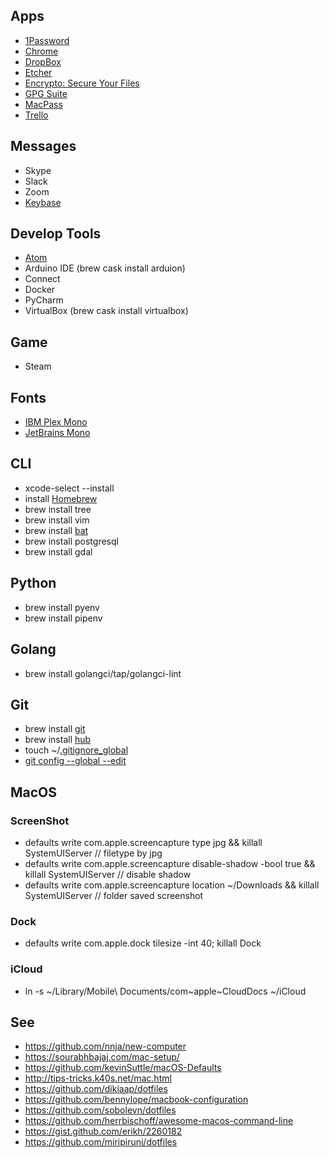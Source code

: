 ## Apps
- [1Password](https://1password.com/)
- [Chrome](https://www.google.com/chrome/)
- [DropBox](https://www.dropbox.com/)
- [Etcher](https://www.balena.io/etcher/)
- [Encrypto: Secure Your Files](https://macpaw.com/encrypto)
- [GPG Suite](https://gpgtools.org/)
- [MacPass](https://macpassapp.org/)
- [Trello](https://trello.com/en/platforms)

## Messages
- Skype
- Slack
- Zoom
- [Keybase](https://keybase.io/sgaynetdinov)

## Develop Tools
- [Atom](https://atom.io/)
- Arduino IDE (brew cask install arduion)
- Connect
- Docker
- PyCharm
- VirtualBox (brew cask install virtualbox)

## Game
- Steam

## Fonts
- [IBM Plex Mono](https://github.com/IBM/plex/tree/master/IBM-Plex-Mono)
- [JetBrains Mono](https://www.jetbrains.com/lp/mono/)

## CLI
- xcode-select --install
- install [Homebrew](https://brew.sh/)
- brew install tree
- brew install vim
- brew install [bat](https://github.com/sharkdp/bat)
- brew install postgresql
- brew install gdal

## Python
- brew install pyenv
- brew install pipenv

## Golang
- brew install golangci/tap/golangci-lint

## Git
- brew install [git](https://git-scm.com/)
- brew install [hub](https://github.com/github/hub)
- touch ~/[.gitignore_global](https://github.com/sgaynetdinov/rc/blob/master/.gitignore_global)
- [git config --global --edit](https://github.com/sgaynetdinov/rc/blob/master/git_config_global.ini)


## MacOS

### ScreenShot
- defaults write com.apple.screencapture type jpg && killall SystemUIServer // filetype by jpg
- defaults write com.apple.screencapture disable-shadow -bool true && killall SystemUIServer // disable shadow
- defaults write com.apple.screencapture location ~/Downloads && killall SystemUIServer // folder saved screenshot

### Dock
- defaults write com.apple.dock tilesize -int 40; killall Dock

### iCloud
- ln -s \~/Library/Mobile\ Documents/com\~apple\~CloudDocs ~/iCloud

## See
- https://github.com/nnja/new-computer
- https://sourabhbajaj.com/mac-setup/
- https://github.com/kevinSuttle/macOS-Defaults
- http://tips-tricks.k40s.net/mac.html
- https://github.com/dikiaap/dotfiles
- https://github.com/bennylope/macbook-configuration
- https://github.com/sobolevn/dotfiles
- https://github.com/herrbischoff/awesome-macos-command-line
- https://gist.github.com/erikh/2260182
- https://github.com/miripiruni/dotfiles
